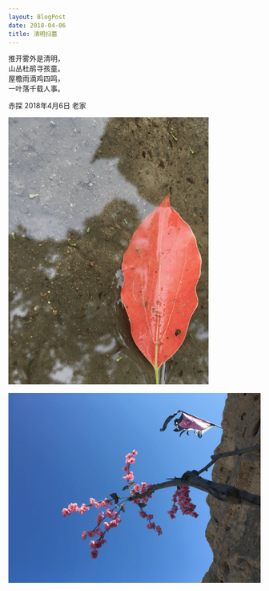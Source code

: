 ```yaml
---
layout: BlogPost
date: 2018-04-06
title: 清明扫墓
---
```



推开雾外是清明，  
山丛杜鹃寻孩童。<!-- more -->  
屋檐雨滴鸡四鸣，  
一叶落千载人事。

赤探 2018年4月6日 老家

![落叶](./images/qing_ming_caught_think/leaf_lost.png)

![追思](./images/qing_ming_caught_think/caught_think.png)